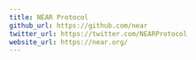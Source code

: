 ```yaml
---
title: NEAR Protocol
github_url: https://github.com/near
twitter_url: https://twitter.com/NEARProtocol
website_url: https://near.org/
---
```

